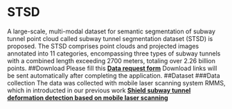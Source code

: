 # STSD
A large-scale, multi-modal dataset for semantic segmentation of subway tunnel point cloud called subway tunnel segmentation dataset (STSD) is proposed. The STSD comprises point clouds and projected images annotated into 11 categories, encompassing three types of subway tunnels with a combined length exceeding 2700 meters, totaling over 2.26 billion points.
##Download
Please fill this [**Data request form**]([https://forms.gle/HswKqzUWRuG4UQMZ6](https://docs.google.com/forms/d/1TJChwoanKUs9qZhckt_v5rv9QElYH0Dfx-_aD5ofsEQ/edit)https://docs.google.com/forms/d/1TJChwoanKUs9qZhckt_v5rv9QElYH0Dfx-_aD5ofsEQ/edit) 
Download links will be sent automatically after completing the application.
##Dataset
###Data collection
The data was collected with mobile laser scanning system RMMS, which in introducted in our previous work [**Shield subway tunnel deformation detection based on mobile laser scanning**](https://www.sciencedirect.com/science/article/pii/S0926580518309737) 


